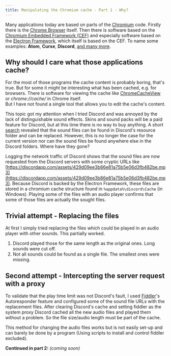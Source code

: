 ```yaml
---
title: Manipulating the Chromium cache - Part 1 - Why?
---
```


Many applications today are based on parts of the [Chromium](https://www.chromium.org/) code. Firstly there is the [Chrome Browser](https://www.google.com/chrome/) itself. Then there is software based on the [Chromium Embedded Framework (CEF)](https://bitbucket.org/chromiumembedded/) and especially software based on the [Electron Framework](http://electron.atom.io/), which itself is based on the CEF.
To name some examples: **Atom**, **Curse**, **Discord**, [and many more](http://electron.atom.io/apps/).


## Why should I care what those applications cache?
For the most of those programs the cache content is probably boring, that's true. But for some it might be interesting what has been cached, e.g. for browsers. There is software for viewing the cache like  [ChromeCacheView](http://www.nirsoft.net/utils/chrome_cache_view.html) or *chrome://cache/* in Chrome itself.  
But I have not found a single tool that allows you to edit the cache's content.

This topic got my attention when I tried Discord and was annoyed by the lack of distinguishable sound effects. Skins and sound packs will be a paid feature for Discord, but at this time there is no way to buy anything. A short  [search](https://www.reddit.com/r/discordapp/comments/3r5pnt/any_word_on_custom_sound_effects/) revealed that the sound files can be found in Discord's resource folder and can be replaced. However, this is no longer the case for the current version nor can the sound files be found anywhere else in the Discord folders. Where have they gone?

Logging the network traffic of Discord shows that the sound files are now requested from the Discord servers with some cryptic URLs like [https://discordapp.com/assets/429d09ee3b86e81a75b5e06d3fb482be.mp3](https://discordapp.com/assets/429d09ee3b86e81a75b5e06d3fb482be.mp3). Because Discord is backed by the Electron Framework, these files are stored in a chromium cache structure found in `%appdata%\discord\Cache` (in Windows). Playing some of the files with an audio player confirms that some of those files are actually the sought files.


## Trivial attempt - Replacing the files
At first I simply tried replacing the files which could be played in an audio player with other sounds. This partially worked.
1. Discord played those for the same length as the original ones. Long sounds were cut off.
2. Not all sounds could be found as a single file. The smallest ones were missing.


## Second attempt - Intercepting the server request with a proxy
To validate that the play time limit was not Discord's fault, I used [Fiddler](http://www.telerik.com/fiddler)'s Autoresponder feature and configured some of the sound file URLs with the replacement files. After clearing Discord's cache and setting fiddler as the system proxy Discord cached all the new audio files and played them without a problem. So the file size/audio length must be part of the cache.

This method for changing the audio files works but is not easily set-up and can barely be done by a program (Using scripts to install and control fiddler excluded).


**Continued in part 2:** *(coming soon)*









